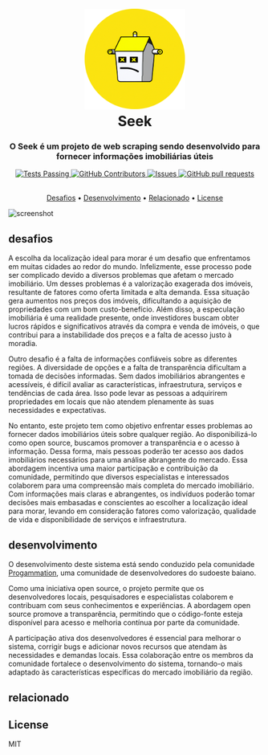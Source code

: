 
<h1 align="center">
  <br>
  <a href="#"><img src="housebot.png" alt="Markdownify" width="200"></a>
  <br>
    Seek
  <br>
</h1>

<h3 align="center">O Seek é um projeto de web scraping sendo desenvolvido para fornecer informações imobiliárias úteis</h3>

<p align="center">
    <a href="https://github.com/progammation/seek/actions">
      <img alt="Tests Passing" src="https://github.com/anuraghazra/github-readme-stats/workflows/Test/badge.svg" />
    </a>
    <a href="https://github.com/progammation/seek/graphs/contributors">
      <img alt="GitHub Contributors" src="https://img.shields.io/github/contributors/progammation/seek" />
    </a>
    <a href="https://github.com/progammation/seek/issues">
      <img alt="Issues" src="https://img.shields.io/github/issues/progammation/seek?color=0088ff" />
    </a>
    <a href="https://github.com/progammation/seek/pulls">
      <img alt="GitHub pull requests" src="https://img.shields.io/github/issues-pr/progammation/seek?color=0088ff" />
    </a>
    <br />
    <br />
   
  </p>

<p align="center">
  <a href="#desafios">Desafios</a> •
  <a href="#desenvolvimento">Desenvolvimento</a> •
  <a href="#relacionado">Relacionado</a> •
  <a href="#license">License</a>
</p>

![screenshot]()

## desafios

A escolha da localização ideal para morar é um desafio que enfrentamos em muitas cidades ao redor do mundo. Infelizmente, esse processo pode ser complicado devido a diversos problemas que afetam o mercado imobiliário. Um desses problemas é a valorização exagerada dos imóveis, resultante de fatores como oferta limitada e alta demanda. Essa situação gera aumentos nos preços dos imóveis, dificultando a aquisição de propriedades com um bom custo-benefício. Além disso, a especulação imobiliária é uma realidade presente, onde investidores buscam obter lucros rápidos e significativos através da compra e venda de imóveis, o que contribui para a instabilidade dos preços e a falta de acesso justo à moradia.

Outro desafio é a falta de informações confiáveis sobre as diferentes regiões. A diversidade de opções e a falta de transparência dificultam a tomada de decisões informadas. Sem dados imobiliários abrangentes e acessíveis, é difícil avaliar as características, infraestrutura, serviços e tendências de cada área. Isso pode levar as pessoas a adquirirem propriedades em locais que não atendem plenamente às suas necessidades e expectativas.

No entanto, este projeto tem como objetivo enfrentar esses problemas ao fornecer dados imobiliários úteis sobre qualquer região. Ao disponibilizá-lo como open source, buscamos promover a transparência e o acesso à informação. Dessa forma, mais pessoas poderão ter acesso aos dados imobiliários necessários para uma análise abrangente do mercado. Essa abordagem incentiva uma maior participação e contribuição da comunidade, permitindo que diversos especialistas e interessados colaborem para uma compreensão mais completa do mercado imobiliário. Com informações mais claras e abrangentes, os indivíduos poderão tomar decisões mais embasadas e conscientes ao escolher a localização ideal para morar, levando em consideração fatores como valorização, qualidade de vida e disponibilidade de serviços e infraestrutura.

## desenvolvimento

O desenvolvimento deste sistema está sendo conduzido pela comunidade [Progammation](github.com/progammation), uma comunidade de desenvolvedores do sudoeste baiano.

Como uma iniciativa open source, o projeto permite que os desenvolvedores locais, pesquisadores e especialistas colaborem e contribuam com seus conhecimentos e experiências. A abordagem open source promove a transparência, permitindo que o código-fonte esteja disponível para acesso e melhoria contínua por parte da comunidade.

A participação ativa dos desenvolvedores é essencial para melhorar o sistema, corrigir bugs e adicionar novos recursos que atendam às necessidades e demandas locais. Essa colaboração entre os membros da comunidade fortalece o desenvolvimento do sistema, tornando-o mais adaptado às características específicas do mercado imobiliário da região.

## relacionado


## License

MIT
